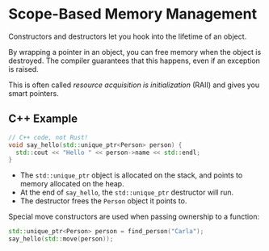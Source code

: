 # Scope-Based Memory Management

Constructors and destructors let you hook into the lifetime of an object.

By wrapping a pointer in an object, you can free memory when the object is
destroyed. The compiler guarantees that this happens, even if an exception is
raised.

This is often called _resource acquisition is initialization_ (RAII) and gives
you smart pointers.

## C++ Example

```c++
// C++ code, not Rust!
void say_hello(std::unique_ptr<Person> person) {
  std::cout << "Hello " << person->name << std::endl;
}
```

- The `std::unique_ptr` object is allocated on the stack, and points to
  memory allocated on the heap.
- At the end of `say_hello`, the `std::unique_ptr` destructor will run.
- The destructor frees the `Person` object it points to.

Special move constructors are used when passing ownership to a function:

```c++
std::unique_ptr<Person> person = find_person("Carla");
say_hello(std::move(person));
```
